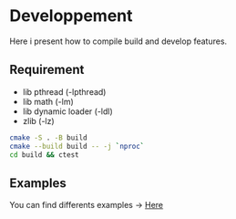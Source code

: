 # Developpement

Here i present how to compile build and develop features.

## Requirement

- lib pthread (-lpthread)
- lib math (-lm)
- lib dynamic loader (-ldl)
- zlib (-lz)

```sh
cmake -S . -B build
cmake --build build -- -j `nproc`
cd build && ctest
```

## Examples

You can find differents examples -> [Here](./examples/)
